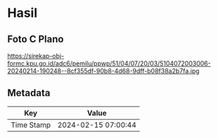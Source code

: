 # Hasil

## Foto C Plano

https://sirekap-obj-formc.kpu.go.id/adc6/pemilu/ppwp/51/04/07/20/03/5104072003006-20240214-190248--8cf355df-90b8-4d68-9dff-b08f38a2b7fa.jpg


## Metadata

| Key        | Value               |
| ---------- | ------------------- |
| Time Stamp | 2024-02-15 07:00:44 |



